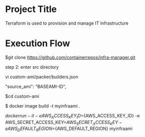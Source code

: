 Project Title
=====================
Terraform is used to provision and manage IT Infrastructure

Execution Flow
===========================

$git clone https://github.com/containerrepos/infra-manager.git


step 2: enter src directory

vi custom-ami/packer/builders.json

"source_ami": "BASEAMI-ID",

$cd custom-ami


$ docker image build -t myinfraami .

$docker run -it -e AWS_ACCESS_KEY_ID=${AWS_ACCESS_KEY_ID} -e AWS_SECRET_ACCESS_KEY=${AWS_SECRET_ACCESS_KEY} -e AWS_DEFAULT_REGION=${AWS_DEFAULT_REGION} myinfraami
